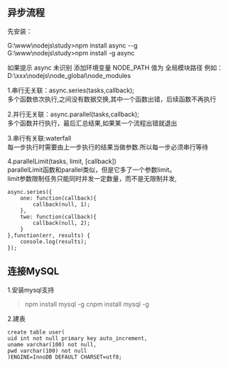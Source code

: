 ## 异步流程

先安装： 
    
G:\www\nodejs\study>npm install async --g     
G:\www\nodejs\study>npm install -g async 

如果提示 async 未识别
添加环境变量 NODE_PATH 值为 全局模块路径 例如： 
D:\xxx\nodejs\node_global\node_modules

1.串行无关联：async.series(tasks,callback);     
多个函数依次执行,之间没有数据交换,其中一个函数出错，后续函数不再执行

2.并行无关联：async.parallel(tasks,callback);     
多个函数并行执行，最后汇总结果,如果某一个流程出错就退出  

3.串行有关联:waterfall      
每一步执行时需要由上一步执行的结果当做参数.所以每一步必须串行等待    

4.parallelLimit(tasks, limit, [callback])     
parallelLimit函数和parallel类似，但是它多了一个参数limit。     
limit参数限制任务只能同时并发一定数量，而不是无限制并发, 
     
```
async.series({     
    one: function(callback){     
        callback(null, 1);     
    },     
    two: function(callback){     
        callback(null, 2);     
    }     
},function(err, results) {     
    console.log(results);     
}); 
```
## 连接MySQL
1.安装mysql支持 

> npm install mysql -g 
> cnpm install mysql -g

2.建表
```
create table user(  
uid int not null primary key auto_increment,  
uname varchar(100) not null,  
pwd varchar(100) not null   
)ENGINE=InnoDB DEFAULT CHARSET=utf8; 
```
  